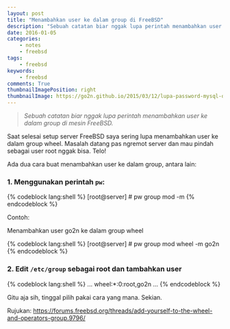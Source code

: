```yaml
---
layout: post
title: "Menambahkan user ke dalam group di FreeBSD"
description: "Sebuah catatan biar nggak lupa perintah menambahkan user ke dalam group di mesin FreeBSD"
date: 2016-01-05
categories:
    - notes
    - freebsd
tags:
    - freebsd
keywords:
    - freebsd
comments: True
thumbnailImagePosition: right
thumbnailImage: https://go2n.github.io/2015/03/12/lupa-password-mysql-di-freebsd/dhemit.png
---
```


> _Sebuah catatan biar nggak lupa perintah menambahkan user ke dalam group di mesin FreeBSD._

Saat selesai setup server FreeBSD saya sering lupa menambahkan user ke dalam group wheel. Masalah datang pas ngremot server dan mau pindah sebagai user root nggak bisa. Telo!
<!--more-->

Ada dua cara buat menambahkan user ke dalam group, antara lain:

### 1. Menggunakan perintah `pw`:

{% codeblock lang:shell %}
[root@server] # pw group mod <nama group> -m <nama user>
{% endcodeblock %}

Contoh:

Menambahkan user go2n ke dalam group wheel

{% codeblock lang:shell %}
[root@server] # pw group mod wheel -m go2n
{% endcodeblock %}


### 2. Edit `/etc/group` sebagai root dan tambahkan user ###

{% codeblock lang:shell %}
...
wheel:*:0:root,go2n
...
{% endcodeblock %}

Gitu aja sih, tinggal pilih pakai cara yang mana. Sekian.

Rujukan: https://forums.freebsd.org/threads/add-yourself-to-the-wheel-and-operators-group.9796/
